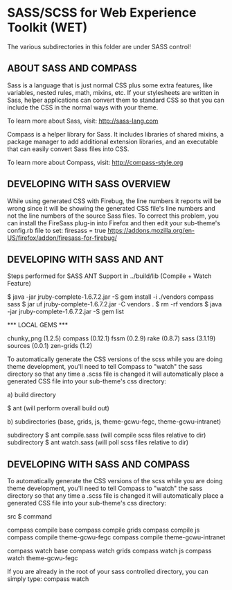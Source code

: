 # SASS/SCSS for Web Experience Toolkit (WET)

The various subdirectories in this folder are under SASS control!


ABOUT SASS AND COMPASS
----------------------

Sass is a language that is just normal CSS plus some extra features, like
variables, nested rules, math, mixins, etc. If your stylesheets are written in
Sass, helper applications can convert them to standard CSS so that you can
include the CSS in the normal ways with your theme.

To learn more about Sass, visit: http://sass-lang.com

Compass is a helper library for Sass. It includes libraries of shared mixins, a
package manager to add additional extension libraries, and an executable that
can easily convert Sass files into CSS.

To learn more about Compass, visit: http://compass-style.org


DEVELOPING WITH SASS OVERVIEW
-----------------------------

While using generated CSS with Firebug, the line numbers it reports will be
wrong since it will be showing the generated CSS file's line numbers and not the
line numbers of the source Sass files. To correct this problem, you can install
the FireSass plug-in into Firefox and then edit your sub-theme's config.rb file
to set: firesass = true
  https://addons.mozilla.org/en-US/firefox/addon/firesass-for-firebug/


DEVELOPING WITH SASS AND ANT
-------------------------

Steps performed for SASS ANT Support in ../build/lib (Compile + Watch Feature)

  $ java -jar jruby-complete-1.6.7.2.jar -S gem install -i ./vendors compass sass
  $ jar uf jruby-complete-1.6.7.2.jar -C vendors .
  $ rm -rf vendors
  $ java -jar jruby-complete-1.6.7.2.jar -S gem list

  *** LOCAL GEMS ***

  chunky_png (1.2.5)
  compass (0.12.1)
  fssm (0.2.9)
  rake (0.8.7)
  sass (3.1.19)
  sources (0.0.1)
  zen-grids (1.2)

To automatically generate the CSS versions of the scss while you are doing theme
development, you'll need to tell Compass to "watch" the sass directory so that
any time a .scss file is changed it will automatically place a generated CSS
file into your sub-theme's css directory:
  
  a) build directory

  $ ant (will perform overall build out)

  b) subdirectories (base, grids, js, theme-gcwu-fegc, theme-gcwu-intranet)

  subdirectory $ ant compile.sass (will compile scss files relative to dir)
  subdirectory $ ant watch.sass (will poll scss files relative to dir)


DEVELOPING WITH SASS AND COMPASS
--------------------------------

To automatically generate the CSS versions of the scss while you are doing theme
development, you'll need to tell Compass to "watch" the sass directory so that
any time a .scss file is changed it will automatically place a generated CSS
file into your sub-theme's css directory:

  src $ command

  compass compile base
  compass compile grids
  compass compile js
  compass compile theme-gcwu-fegc
  compass compile theme-gcwu-intranet

  compass watch base
  compass watch grids
  compass watch js
  compass watch theme-gcwu-fegc

  If you are already in the root of your sass controlled directory, you can simply
  type:  compass watch

